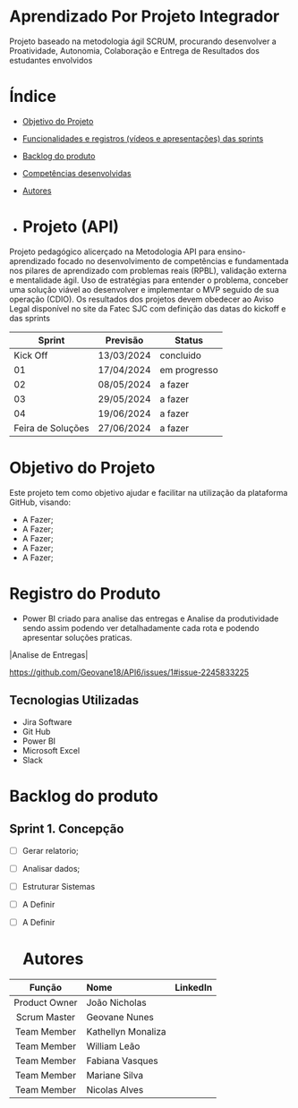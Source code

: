 # Aprendizado Por Projeto Integrador 

Projeto baseado na metodologia ágil SCRUM, procurando desenvolver a Proatividade, Autonomia, Colaboração e Entrega de Resultados dos estudantes envolvidos

# Índice 
* [Objetivo do Projeto](#objetivo-do-projeto)
* [Funcionalidades e registros (vídeos e apresentações) das sprints](#funcionalidades-e-registros-(vídeos-e-apresentações)-das-sprints)
* [Backlog do produto](#Backlog-do-produto)
* [Competências desenvolvidas](#competências-desenvolvidas)
* [Autores](#autores)

* # Projeto (API) 
Projeto pedagógico alicerçado na Metodologia API para ensino-aprendizado focado no desenvolvimento de competências e fundamentada nos pilares de aprendizado com problemas reais (RPBL), validação externa e mentalidade ágil. 
Uso de estratégias para entender o problema, conceber uma solução viável ao desenvolver e implementar o MVP seguido de sua operação (CDIO). 
Os resultados dos projetos devem obedecer ao Aviso Legal disponível no site da Fatec SJC com definição das datas do kickoff e das sprints

Sprint | Previsão | Status|
|------|--------|------|
|Kick Off | 13/03/2024 | concluido|
|01 | 17/04/2024 | em progresso|
|02|  08/05/2024| a fazer |
|03| 29/05/2024 | a fazer|
|04| 19/06/2024 |a fazer |
|Feira de Soluções|27/06/2024 |a fazer |

# Objetivo do Projeto
Este projeto tem como objetivo ajudar e facilitar na utilização da plataforma GitHub, visando:
* A Fazer;
* A Fazer;
* A Fazer;
* A Fazer;
* A Fazer;

# Registro do Produto

* Power BI criado para analise das entregas e Analise da produtividade sendo assim podendo ver detalhadamente cada rota e podendo apresentar soluções praticas.

|Analise de Entregas|

https://github.com/Geovane18/API6/issues/1#issue-2245833225


## Tecnologias Utilizadas

* Jira Software
* Git Hub
* Power BI
* Microsoft Excel
* Slack

# Backlog do produto

## Sprint 1. Concepção
- [ ] Gerar relatorio;
- [ ] Analisar dados;
- [ ] Estruturar Sistemas
- [ ] A Definir
- [ ] A Definir

   # Autores
|    Função     | Nome                                  |                                                                                                                                                      LinkedIn       |
| :-----------: | :------------------------------------ | :-------------------------------------------------------------------------------------------------------------------------------------------------------------------------------------------------------------------------------------------------------------------------------------------------------------------------: |
| Product Owner |   João Nicholas | 
| Scrum Master  | Geovane Nunes   |     
| Team Member   | Kathellyn Monaliza  |   
| Team Member   | William Leão  |     
| Team Member   | Fabiana Vasques |     
| Team Member   | Mariane Silva  |     
| Team Member   | Nicolas Alves  |          

